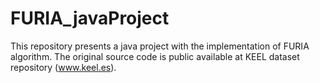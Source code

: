 # FURIA_javaProject
This repository presents a java project with the implementation of FURIA algorithm. The original source code is public available at KEEL dataset repository (www.keel.es).
